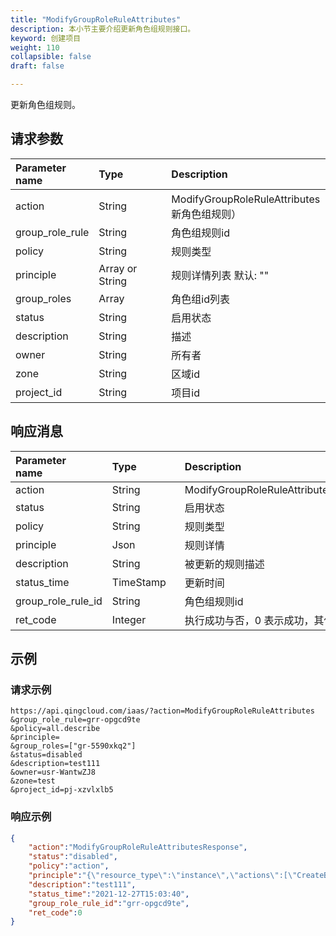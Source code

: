 ```yaml
---
title: "ModifyGroupRoleRuleAttributes"
description: 本小节主要介绍更新角色组规则接口。 
keyword: 创建项目
weight: 110
collapsible: false
draft: false

---
```




更新角色组规则。

## 请求参数

| <span style="display:inline-block;width:100px">Parameter name</span> | <span style="display:inline-block;width:100">Type</span> | <span style="display:inline-block;width:280px">Description</span> | <span style="display:inline-block;width:100px">Required</span> |
| :----------------------------------------------------------- | :------------------------------------------------------- | :----------------------------------------------------------- | :----------------------------------------------------------- |
| action                                                       | String                                                   | ModifyGroupRoleRuleAttributes（更新角色组规则）              | true                                                         |
| group_role_rule                                              | String                                                   | 角色组规则id                                                 | false                                                        |
| policy                                                       | String                                                   | 规则类型                                                     | false                                                        |
| principle                                                    | Array or String                                          | 规则详情列表 默认: ""                                        | false                                                        |
| group_roles                                                  | Array                                                    | 角色组id列表                                                 | false                                                        |
| status                                                       | String                                                   | 启用状态                                                     | false                                                        |
| description                                                  | String                                                   | 描述                                                         | false                                                        |
| owner                                                        | String                                                   | 所有者                                                       | false                                                        |
| zone                                                         | String                                                   | 区域id                                                       | false                                                        |
| project_id                                                   | String                                                   | 项目id                                                       | true                                                         |

## 响应消息

| <span style="display:inline-block;width:100px">Parameter name</span> | <span style="display:inline-block;width:100px">Type</span> | <span style="display:inline-block;width:380px">Description</span> |
| :----------------------------------------------------------- | :--------------------------------------------------------- | :----------------------------------------------------------- |
| action                                                       | String                                                     | ModifyGroupRoleRuleAttributesResponse                        |
| status                                                       | String                                                     | 启用状态                                                     |
| policy                                                       | String                                                     | 规则类型                                                     |
| principle                                                    | Json                                                       | 规则详情                                                     |
| description                                                  | String                                                     | 被更新的规则描述                                             |
| status_time                                                  | TimeStamp                                                  | 更新时间                                                     |
| group_role_rule_id                                           | String                                                     | 角色组规则id                                                 |
| ret_code                                                     | Integer                                                    | 执行成功与否，0 表示成功，其他值则为错误代码                 |

## 示例 

### 请求示例

```url
https://api.qingcloud.com/iaas/?action=ModifyGroupRoleRuleAttributes
&group_role_rule=grr-opgcd9te
&policy=all.describe
&principle=
&group_roles=["gr-5590xkq2"]
&status=disabled
&description=test111
&owner=usr-WantwZJ8
&zone=test
&project_id=pj-xzvlxlb5
```

### 响应示例

```json
{
    "action":"ModifyGroupRoleRuleAttributesResponse",
    "status":"disabled",
    "policy":"action",
    "principle":"{\"resource_type\":\"instance\",\"actions\":[\"CreateBrokers\",\"DeleteBrokers\",\"DescribeInstances\"]}",
    "description":"test111",
    "status_time":"2021-12-27T15:03:40",
    "group_role_rule_id":"grr-opgcd9te",
    "ret_code":0
}
```